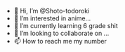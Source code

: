- 👋 Hi, I’m @Shoto-todoroki
- 👀 I’m interested in anime...
- 🌱 I’m currently learning 6 grade shit
- 💞️ I’m looking to collaborate on ...
- 📫 How to reach me my number

<!---
Shoto-todo/Shoto-todo is a ✨ special ✨ repository because its `README.md` (this file) appears on your GitHub profile.
You can click the Preview link to take a look at your changes.
--->
